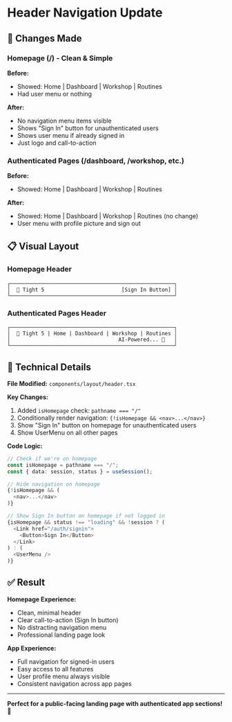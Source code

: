 # Header Navigation Update

## 🎯 Changes Made

### Homepage (/) - Clean & Simple
**Before:**
- Showed: Home | Dashboard | Workshop | Routines
- Had user menu or nothing

**After:**
- No navigation menu items visible
- Shows "Sign In" button for unauthenticated users
- Shows user menu if already signed in
- Just logo and call-to-action

### Authenticated Pages (/dashboard, /workshop, etc.)
**Before:**
- Showed: Home | Dashboard | Workshop | Routines

**After:**
- Showed: Home | Dashboard | Workshop | Routines (no change)
- User menu with profile picture and sign out

## 📋 Visual Layout

### Homepage Header
```
┌─────────────────────────────────────────────────────┐
│  🎤 Tight 5                         [Sign In Button] │
└─────────────────────────────────────────────────────┘
```

### Authenticated Pages Header
```
┌─────────────────────────────────────────────────────┐
│  🎤 Tight 5 | Home | Dashboard | Workshop | Routines │
│                                   AI-Powered... 👤   │
└─────────────────────────────────────────────────────┘
```

## 🔧 Technical Details

**File Modified:** `components/layout/header.tsx`

**Key Changes:**
1. Added `isHomepage` check: `pathname === "/"`
2. Conditionally render navigation: `{!isHomepage && <nav>...</nav>}`
3. Show "Sign In" button on homepage for unauthenticated users
4. Show UserMenu on all other pages

**Code Logic:**
```typescript
// Check if we're on homepage
const isHomepage = pathname === "/";
const { data: session, status } = useSession();

// Hide navigation on homepage
{!isHomepage && (
  <nav>...</nav>
)}

// Show Sign In button on homepage if not logged in
{isHomepage && status !== "loading" && !session ? (
  <Link href="/auth/signin">
    <Button>Sign In</Button>
  </Link>
) : (
  <UserMenu />
)}
```

## ✅ Result

**Homepage Experience:**
- Clean, minimal header
- Clear call-to-action (Sign In button)
- No distracting navigation menu
- Professional landing page look

**App Experience:**
- Full navigation for signed-in users
- Easy access to all features
- User profile menu always visible
- Consistent navigation across app pages

---

**Perfect for a public-facing landing page with authenticated app sections!** 🎉

